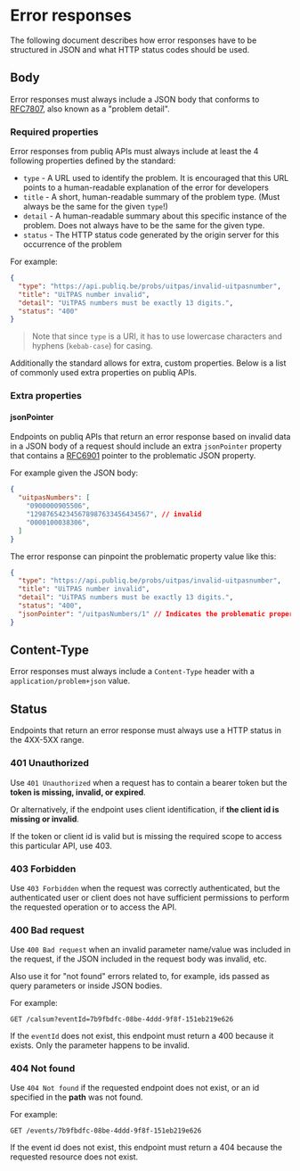 # Error responses

The following document describes how error responses have to be structured in JSON and what HTTP status codes should be used.

## Body

Error responses must always include a JSON body that conforms to [RFC7807](https://datatracker.ietf.org/doc/html/rfc7807), also known as a "problem detail".

### Required properties

Error responses from publiq APIs must always include at least the 4 following properties defined by the standard:

*   `type` - A URL used to identify the problem. It is encouraged that this URL points to a human-readable explanation of the error for developers
*   `title` - A short, human-readable summary of the problem type. (Must always be the same for the given `type`!)
*   `detail` - A human-readable summary about this specific instance of the problem. Does not always have to be the same for the given type.
*   `status` - The HTTP status code generated by the origin server for this occurrence of the problem

For example:

```json
{
  "type": "https://api.publiq.be/probs/uitpas/invalid-uitpasnumber",
  "title": "UiTPAS number invalid",
  "detail": "UiTPAS numbers must be exactly 13 digits.",
  "status": "400"
}
```

> Note that since `type` is a URI, it has to use lowercase characters and hyphens (`kebab-case`) for casing.

Additionally the standard allows for extra, custom properties. Below is a list of commonly used extra properties on publiq APIs.

### Extra properties

#### jsonPointer

Endpoints on publiq APIs that return an error response based on invalid data in a JSON body of a request should include an extra `jsonPointer` property that contains a [RFC6901](https://datatracker.ietf.org/doc/html/rfc6901) pointer to the problematic JSON property.

For example given the JSON body:

```json
{
  "uitpasNumbers": [
    "0900000905506",
    "129876542345678987633456434567", // invalid
    "0000100038306",
  ]
}
```

The error response can pinpoint the problematic property value like this:

```json
{
  "type": "https://api.publiq.be/probs/uitpas/invalid-uitpasnumber",
  "title": "UiTPAS number invalid",
  "detail": "UiTPAS numbers must be exactly 13 digits.",
  "status": "400",
  "jsonPointer": "/uitpasNumbers/1" // Indicates the problematic property value
}
```

## Content-Type

Error responses must always include a `Content-Type` header with a `application/problem+json` value.

## Status

Endpoints that return an error response must always use a HTTP status in the 4XX-5XX range.

### 401 Unauthorized

Use `401 Unauthorized` when a request has to contain a bearer token but the **token is missing, invalid, or expired**.

Or alternatively, if the endpoint uses client identification, if **the client id is missing or invalid**.

If the token or client id is valid but is missing the required scope to access this particular API, use 403.

### 403 Forbidden

Use `403 Forbidden` when the request was correctly authenticated, but the authenticated user or client does not have sufficient permissions to perform the requested operation or to access the API.

### 400 Bad request

Use `400 Bad request` when an invalid parameter name/value was included in the request, if the JSON included in the request body was invalid, etc.

Also use it for "not found" errors related to, for example, ids passed as query parameters or inside JSON bodies.

For example:

    GET /calsum?eventId=7b9fbdfc-08be-4ddd-9f8f-151eb219e626

If the `eventId` does not exist, this endpoint must return a 400 because it exists. Only the  parameter happens to be invalid.

### 404 Not found

Use `404 Not found` if the requested endpoint does not exist, or an id specified in the **path** was not found.

For example:

    GET /events/7b9fbdfc-08be-4ddd-9f8f-151eb219e626

If the event id does not exist, this endpoint must return a 404 because the requested resource does not exist.
